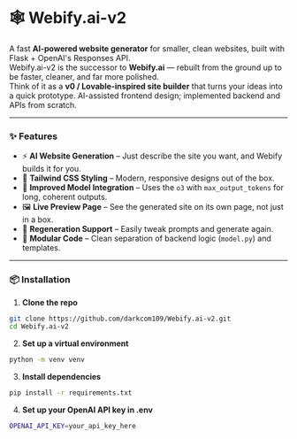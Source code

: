 ﻿# 🕸️ Webify.ai-v2

A fast **AI-powered website generator** for smaller, clean websites, built with Flask + OpenAI's Responses API.  
Webify.ai-v2 is the successor to **Webify.ai** — rebuilt from the ground up to be faster, cleaner, and far more polished.  
Think of it as a **v0 / Lovable-inspired site builder** that turns your ideas into a quick prototype.
AI-assisted frontend design; implemented backend and APIs from scratch.

---

### ✨ Features

- ⚡ **AI Website Generation** – Just describe the site you want, and Webify builds it for you.  
- 🎨 **Tailwind CSS Styling** – Modern, responsive designs out of the box.  
- 🧠 **Improved Model Integration** – Uses the `o3` with `max_output_tokens` for long, coherent outputs.  
- 🖼 **Live Preview Page** – See the generated site on its own page, not just in a box.  
- 🔄 **Regeneration Support** – Easily tweak prompts and generate again.  
- 🧰 **Modular Code** – Clean separation of backend logic (`model.py`) and templates.

---

### 📦 Installation

1. **Clone the repo**
```bash
git clone https://github.com/darkcom109/Webify.ai-v2.git
cd Webify.ai-v2
```

2. **Set up a virtual environment**
```bash
python -m venv venv
```

3. **Install dependencies**
```bash
pip install -r requirements.txt
```

4. **Set up your OpenAI API key in .env**
```bash
OPENAI_API_KEY=your_api_key_here
```













